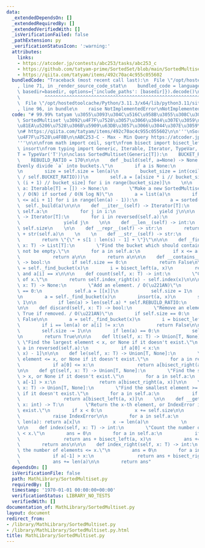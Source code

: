 ```yaml
---
data:
  _extendedDependsOn: []
  _extendedRequiredBy: []
  _extendedVerifiedWith: []
  _isVerificationFailed: false
  _pathExtension: py
  _verificationStatusIcon: ':warning:'
  attributes:
    links:
    - https://atcoder.jp/contests/abc253/tasks/abc253_c
    - https://github.com/tatyam-prime/SortedSet/blob/main/SortedMultiset.py
    - https://qiita.com/tatyam/items/492c70ac4c955c055602
  bundledCode: "Traceback (most recent call last):\n  File \"/opt/hostedtoolcache/Python/3.11.3/x64/lib/python3.11/site-packages/onlinejudge_verify/documentation/build.py\"\
    , line 71, in _render_source_code_stat\n    bundled_code = language.bundle(stat.path,\
    \ basedir=basedir, options={'include_paths': [basedir]}).decode()\n          \
    \         ^^^^^^^^^^^^^^^^^^^^^^^^^^^^^^^^^^^^^^^^^^^^^^^^^^^^^^^^^^^^^^^^^^^^^^^^^^^^^^^^^\n\
    \  File \"/opt/hostedtoolcache/Python/3.11.3/x64/lib/python3.11/site-packages/onlinejudge_verify/languages/python.py\"\
    , line 96, in bundle\n    raise NotImplementedError\nNotImplementedError\n"
  code: "# 99.99% tatyam \u3055\u3093\u304C\u516C\u958B\u3055\u308C\u3066\u3044\u308B\
    \ SortedMultiset \u3092\u4F7F\u7528\u3057\u3066\u3044\u307E\u3059\n# \u4E00\u90E8\
    \u81EA\u5206\u7528\u306B\u5909\u63DB\u3057\u3066\u3044\u307E\u3059\n\n# https://github.com/tatyam-prime/SortedSet/blob/main/SortedMultiset.py\n\
    \n# https://qiita.com/tatyam/items/492c70ac4c955c055602\n\n'''\nSortedMultiset\u306E\
    \u4F7F\u7528\u4F8B\n\nABC253-C - Max - Min Query https://atcoder.jp/contests/abc253/tasks/abc253_c\n\
    '''\n\n\nfrom math import ceil, sqrt\nfrom bisect import bisect_left, bisect_right,\
    \ insort\nfrom typing import Generic, Iterable, Iterator, TypeVar, Union, List\n\
    T = TypeVar('T')\n\nclass SortedMultiset(Generic[T]):\n    BUCKET_RATIO = 50\n\
    \    REBUILD_RATIO = 170\n\n\n    def _build(self, a=None) -> None:\n        \"\
    Evenly divide `a` into buckets.\"\n        if a is None:\n            a = list(self)\n\
    \n        size = self.size = len(a)\n        bucket_size = int(ceil(sqrt(size\
    \ / self.BUCKET_RATIO)))\n        self.a = [a[size * i // bucket_size : size *\
    \ (i + 1) // bucket_size] for i in range(bucket_size)]\n    \n\n    def __init__(self,\
    \ a: Iterable[T] = []) -> None:\n        \"Make a new SortedMultiset from iterable.\
    \ / O(N) if sorted / O(N log N)\"\n        a = list(a)\n        if not all(a[i]\
    \ <= a[i + 1] for i in range(len(a) - 1)):\n            a = sorted(a)\n      \
    \  self._build(a)\n\n\n    def __iter__(self) -> Iterator[T]:\n        for i in\
    \ self.a:\n            for j in i:\n                yield j\n\n\n    def __reversed__(self)\
    \ -> Iterator[T]:\n        for i in reversed(self.a):\n            for j in reversed(i):\n\
    \                yield j\n    \n\n    def __len__(self) -> int:\n        return\
    \ self.size\n    \n\n    def __repr__(self) -> str:\n        return \"SortedMultiset\"\
    \ + str(self.a)\n    \n    \n    def __str__(self) -> str:\n        s = str(list(self))\n\
    \        return \"{\" + s[1 : len(s) - 1] + \"}\"\n\n\n    def _find_bucket(self,\
    \ x: T) -> List[T]:\n        \"Find the bucket which should contain x. self must\
    \ not be empty.\"\n        for a in self.a:\n            if x <= a[-1]:\n    \
    \            return a\n\n        return a\n\n\n    def __contains__(self, x: T)\
    \ -> bool:\n        if self.size == 0:\n            return False\n\n        a\
    \ = self._find_bucket(x)\n        i = bisect_left(a, x)\n        return i != len(a)\
    \ and a[i] == x\n\n\n    def count(self, x: T) -> int:\n        \"Count the number\
    \ of x.\"\n        return self.index_right(x) - self.index(x)\n\n\n    def add(self,\
    \ x: T) -> None:\n        \"Add an element. / O(\u221AN)\"\n        if self.size\
    \ == 0:\n            self.a = [[x]]\n            self.size = 1\n            return\n\
    \n        a = self._find_bucket(x)\n        insort(a, x)\n        self.size +=\
    \ 1\n\n        if len(a) > len(self.a) * self.REBUILD_RATIO:\n            self._build()\n\
    \n\n    def discard(self, x: T) -> bool:\n        \"Remove an element and return\
    \ True if removed. / O(\u221AN)\"\n        if self.size == 0:\n            return\
    \ False\n\n        a = self._find_bucket(x)\n        i = bisect_left(a, x)\n\n\
    \        if i == len(a) or a[i] != x:\n            return False\n\n        a.pop(i)\n\
    \        self.size -= 1\n\n        if len(a) == 0:\n            self._build()\n\
    \n        return True\n\n\n    def lt(self, x: T) -> Union[T, None]:\n       \
    \ \"Find the largest element < x, or None if it doesn't exist.\"\n        for\
    \ a in reversed(self.a):\n            if a[0] < x:\n                return a[bisect_left(a,\
    \ x) - 1]\n\n\n    def le(self, x: T) -> Union[T, None]:\n        \"Find the largest\
    \ element <= x, or None if it doesn't exist.\"\n        for a in reversed(self.a):\n\
    \            if a[0] <= x:\n                return a[bisect_right(a, x) - 1]\n\
    \n\n    def gt(self, x: T) -> Union[T, None]:\n        \"Find the smallest element\
    \ > x, or None if it doesn't exist.\"\n        for a in self.a:\n            if\
    \ a[-1] > x:\n                return a[bisect_right(a, x)]\n\n    \n    def ge(self,\
    \ x: T) -> Union[T, None]:\n        \"Find the smallest element >= x, or None\
    \ if it doesn't exist.\"\n        for a in self.a:\n            if a[-1] >= x:\n\
    \                return a[bisect_left(a, x)]\n    \n\n    def __getitem__(self,\
    \ x: int) -> T:\n        \"Return the x-th element, or IndexError if it doesn't\
    \ exist.\"\n        if x < 0:\n            x += self.size\n\n        if x < 0:\n\
    \            raise IndexError\n\n        for a in self.a:\n            if x <\
    \ len(a): return a[x]\n            x -= len(a)\n            \n        raise IndexError\n\
    \n\n    def index(self, x: T) -> int:\n        \"Count the number of elements\
    \ < x.\"\n        ans = 0\n        for a in self.a:\n            if a[-1] >= x:\n\
    \                return ans + bisect_left(a, x)\n            ans += len(a)\n\n\
    \        return ans\n\n\n    def index_right(self, x: T) -> int:\n        \"Count\
    \ the number of elements <= x.\"\n        ans = 0\n        for a in self.a:\n\
    \            if a[-1] > x:\n                return ans + bisect_right(a, x)\n\
    \            ans += len(a)\n\n        return ans"
  dependsOn: []
  isVerificationFile: false
  path: MathLibrary/SortedMultiset.py
  requiredBy: []
  timestamp: '1970-01-01 00:00:00+00:00'
  verificationStatus: LIBRARY_NO_TESTS
  verifiedWith: []
documentation_of: MathLibrary/SortedMultiset.py
layout: document
redirect_from:
- /library/MathLibrary/SortedMultiset.py
- /library/MathLibrary/SortedMultiset.py.html
title: MathLibrary/SortedMultiset.py
---
```

